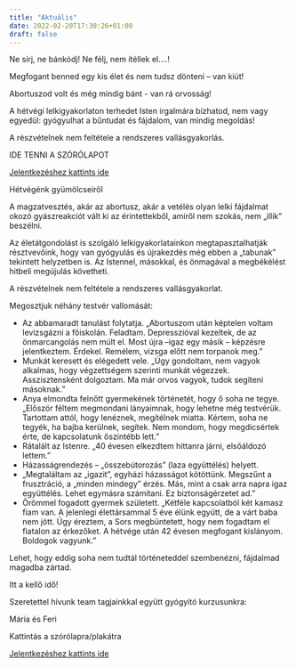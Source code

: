 ```yaml
---
title: "Aktuális"
date: 2022-02-20T17:30:26+01:00
draft: false
---
```


Ne sírj, ne bánkódj! Ne félj, nem ítéllek el….!

Megfogant benned egy kis élet és nem tudsz dönteni – van kiút!

Abortuszod volt és még mindig bánt - van rá orvosság!

A hétvégi lelkigyakorlaton terhedet Isten irgalmára bízhatod, nem vagy egyedül: gyógyulhat a bűntudat és fájdalom, van mindig megoldás!

A részvételnek nem feltétele a rendszeres vallásgyakorlás.


IDE TENNI A SZÓRÓLAPOT

[Jelentkezéshez kattints ide](<https://docs.google.com/forms/d/e/1FAIpQLSelGcU33X9XmPpw_vsGDoO09rN9m8KhA7Ym6EwkP0HtbU1ppA/viewform>)

Hétvégénk gyümölcseiről

A magzatvesztés, akár az abortusz, akár a vetélés olyan lelki fájdalmat okozó gyászreakciót vált ki az érintettekből, amiről nem szokás, nem „illik” beszélni.

Az életátgondolást is szolgáló lelkigyakorlatainkon megtapasztalhatják résztvevőink, hogy van gyógyulás és újrakezdés még ebben a „tabunak” tekintett helyzetben is. Az Istennel, másokkal, és önmagával a megbékélést hitbeli megújulás követheti.

A részvételnek nem feltétele a rendszeres vallásgyakorlat.

Megosztjuk néhány testvér vallomását:

- Az abbamaradt tanulást folytatja. „Abortuszom után képtelen voltam levizsgázni a főiskolán. Feladtam. Depresszióval kezeltek, de az önmarcangolás nem múlt el. Most újra –igaz egy másik – képzésre jelentkeztem. Érdekel. Remélem, vizsga előtt nem torpanok meg.”
- Munkát keresett és elégedett vele. „Úgy gondoltam, nem vagyok alkalmas, hogy végzettségem szerinti munkát végezzek. Asszisztensként dolgoztam. Ma már orvos vagyok, tudok segíteni másoknak.”
- Anya elmondta felnőtt gyermekének történetét, hogy ő soha ne tegye. „Először féltem megmondani lányaimnak, hogy lehetne még testvérük. Tartottam attól, hogy lenéznek, megítélnek miatta. Kértem, soha ne tegyék, ha bajba kerülnek, segítek. Nem mondom, hogy megdicsértek érte, de kapcsolatunk őszintébb lett.”
- Rátalált az Istenre. „40 évesen elkezdtem hittanra járni, elsőáldozó lettem.”
- Házasságrendezés – „összebútorozás” (laza együttélés) helyett.
- „Megtaláltam az „igazit”, egyházi házasságot kötöttünk. Megszűnt a frusztráció, a „minden mindegy” érzés. Más, mint a csak arra napra igaz együttélés. Lehet egymásra számítani. Ez biztonságérzetet ad.”
- Örömmel fogadott gyermek született. „Kétféle kapcsolatból két kamasz fiam van. A jelenlegi élettársammal 5 éve élünk együtt, de a várt baba nem jött. Úgy éreztem, a Sors megbüntetett, hogy nem fogadtam el fiatalon az érkezőket. A hétvége után 42 évesen megfogant kislányom. Boldogok vagyunk.”

Lehet, hogy eddig soha nem tudtál történeteddel szembenézni, fájdalmad magadba zártad.

Itt a kellő idő!

Szeretettel hívunk team tagjainkkal együtt gyógyító kurzusunkra:

Mária és Feri

Kattintás a szórólapra/plakátra

[Jelentkezéshez kattints ide](<https://docs.google.com/forms/d/e/1FAIpQLSelGcU33X9XmPpw_vsGDoO09rN9m8KhA7Ym6EwkP0HtbU1ppA/viewform>)
